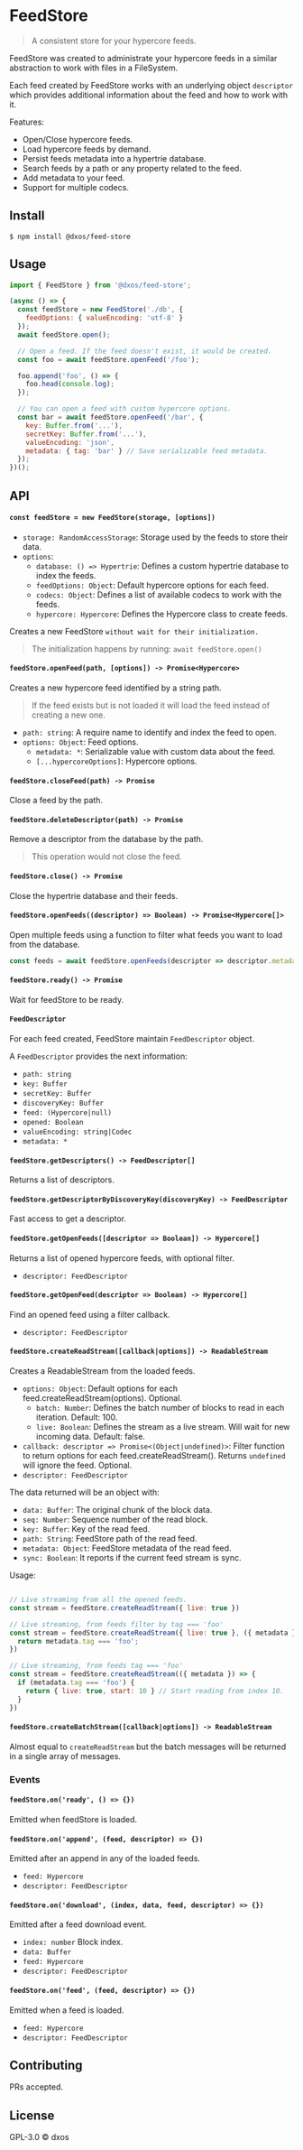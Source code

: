 # FeedStore

> A consistent store for your hypercore feeds.

FeedStore was created to administrate your hypercore feeds in a similar abstraction to work with files in a FileSystem.

Each feed created by FeedStore works with an underlying object `descriptor` which provides additional information about the feed and how to work with it.

Features:
- Open/Close hypercore feeds.
- Load hypercore feeds by demand.
- Persist feeds metadata into a hypertrie database.
- Search feeds by a path or any property related to the feed.
- Add metadata to your feed.
- Support for multiple codecs.

## Install

```
$ npm install @dxos/feed-store
```

## Usage

```javascript
import { FeedStore } from '@dxos/feed-store';

(async () => {
  const feedStore = new FeedStore('./db', {
    feedOptions: { valueEncoding: 'utf-8' }
  });
  await feedStore.open();

  // Open a feed. If the feed doesn't exist, it would be created.
  const foo = await feedStore.openFeed('/foo');

  foo.append('foo', () => {
    foo.head(console.log);
  });

  // You can open a feed with custom hypercore options.
  const bar = await feedStore.openFeed('/bar', {
    key: Buffer.from('...'),
    secretKey: Buffer.from('...'),
    valueEncoding: 'json',
    metadata: { tag: 'bar' } // Save serializable feed metadata.
  });
})();
```

## API

#### `const feedStore = new FeedStore(storage, [options])`

- `storage: RandomAccessStorage`: Storage used by the feeds to store their data.
- `options`:
  - `database: () => Hypertrie`: Defines a custom hypertrie database to index the feeds.
  - `feedOptions: Object`: Default hypercore options for each feed.
  - `codecs: Object`: Defines a list of available codecs to work with the feeds.
  - `hypercore: Hypercore`: Defines the Hypercore class to create feeds.

Creates a new FeedStore `without wait for their initialization.`

> The initialization happens by running: `await feedStore.open()`

#### `feedStore.openFeed(path, [options]) -> Promise<Hypercore>`

Creates a new hypercore feed identified by a string path.

> If the feed exists but is not loaded it will load the feed instead of creating a new one.

- `path: string`: A require name to identify and index the feed to open.
- `options: Object`: Feed options.
  - `metadata: *`: Serializable value with custom data about the feed.
  - `[...hypercoreOptions]`: Hypercore options.

#### `feedStore.closeFeed(path) -> Promise`

Close a feed by the path.

#### `feedStore.deleteDescriptor(path) -> Promise`

Remove a descriptor from the database by the path.

> This operation would not close the feed.

#### `feedStore.close() -> Promise`

Close the hypertrie database and their feeds.

#### `feedStore.openFeeds((descriptor) => Boolean) -> Promise<Hypercore[]>`

Open multiple feeds using a function to filter what feeds you want to load from the database.

```javascript
const feeds = await feedStore.openFeeds(descriptor => descriptor.metadata.tag === 'foo')
```

#### `feedStore.ready() -> Promise`

Wait for feedStore to be ready.

#### `FeedDescriptor`

For each feed created, FeedStore maintain `FeedDescriptor` object.

A `FeedDescriptor` provides the next information:

- `path: string`
- `key: Buffer`
- `secretKey: Buffer`
- `discoveryKey: Buffer`
- `feed: (Hypercore|null)`
- `opened: Boolean`
- `valueEncoding: string|Codec`
- `metadata: *`

#### `feedStore.getDescriptors() -> FeedDescriptor[]`

Returns a list of descriptors.

#### `feedStore.getDescriptorByDiscoveryKey(discoveryKey) -> FeedDescriptor`

Fast access to get a descriptor.

#### `feedStore.getOpenFeeds([descriptor => Boolean]) -> Hypercore[]`

Returns a list of opened hypercore feeds, with optional filter.

- `descriptor: FeedDescriptor`

#### `feedStore.getOpenFeed(descriptor => Boolean) -> Hypercore[]`

Find an opened feed using a filter callback.

- `descriptor: FeedDescriptor`

#### `feedStore.createReadStream([callback|options]) -> ReadableStream`

Creates a ReadableStream from the loaded feeds.

- `options: Object`: Default options for each feed.createReadStream(options). Optional.
  - `batch: Number`: Defines the batch number of blocks to read in each iteration. Default: 100.
  - `live: Boolean`: Defines the stream as a live stream. Will wait for new incoming data. Default: false.
- `callback: descriptor => Promise<(Object|undefined)>`: Filter function to return options for each feed.createReadStream(). Returns `undefined` will ignore the feed. Optional.
- `descriptor: FeedDescriptor`

The data returned will be an object with:

- `data: Buffer`: The original chunk of the block data.
- `seq: Number`: Sequence number of the read block.
- `key: Buffer`: Key of the read feed.
- `path: String`: FeedStore path of the read feed.
- `metadata: Object`: FeedStore metadata of the read feed.
- `sync: Boolean`: It reports if the current feed stream is sync.

Usage:

```javascript

// Live streaming from all the opened feeds.
const stream = feedStore.createReadStream({ live: true })

// Live streaming, from feeds filter by tag === 'foo'
const stream = feedStore.createReadStream({ live: true }, ({ metadata }) => {
  return metadata.tag === 'foo';
})

// Live streaming, from feeds tag === 'foo'
const stream = feedStore.createReadStream(({ metadata }) => {
  if (metadata.tag === 'foo') {
    return { live: true, start: 10 } // Start reading from index 10.
  }
})
```

#### `feedStore.createBatchStream([callback|options]) -> ReadableStream`

Almost equal to `createReadStream` but the batch messages will be returned in a single array of messages.

### Events

#### `feedStore.on('ready', () => {})`

Emitted when feedStore is loaded.

#### `feedStore.on('append', (feed, descriptor) => {})`

Emitted after an append in any of the loaded feeds.

- `feed: Hypercore`
- `descriptor: FeedDescriptor`

#### `feedStore.on('download', (index, data, feed, descriptor) => {})`

Emitted after a feed download event.

- `index: number` Block index.
- `data: Buffer`
- `feed: Hypercore`
- `descriptor: FeedDescriptor`

#### `feedStore.on('feed', (feed, descriptor) => {})`

Emitted when a feed is loaded.

- `feed: Hypercore`
- `descriptor: FeedDescriptor`

## Contributing

PRs accepted.

## License

GPL-3.0 © dxos
